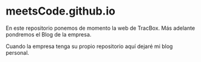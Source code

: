 # meetsCode.github.io

En este repositorio ponemos de momento la web de TracBox.
Más adelante pondremos el Blog de la empresa.

Cuando la empresa tenga su propio repositorio aquí dejaré mi blog personal.
